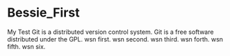 # Bessie_First
My Test
Git is a distributed version control system.
Git is a free software distributed under the GPL.
wsn first.
wsn second.
wsn third.
wsn forth.
wsn fifth.
wsn six.
